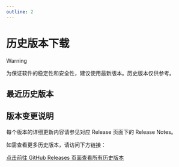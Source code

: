 ```yaml
---
outline: 2
---
```


# 历史版本下载

> [!WARNING]
> 为保证软件的稳定性和安全性，建议使用最新版本。历史版本仅供参考。

## 最近历史版本

<!--@include: ./parts/history-details.md-->

## 版本变更说明

每个版本的详细更新内容请参见对应 Release 页面下的 Release Notes。

如需查看更多历史版本，请访问下方链接：

[点击前往 GitHub Releases 页面查看所有历史版本](https://github.com/FelixChristian011226/AutoHPMA/releases)
